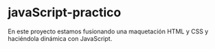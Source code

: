 # javaScript-practico
En este proyecto estamos fusionando una maquetación HTML y CSS y haciéndola dinámica con JavaScript.
